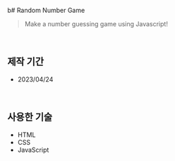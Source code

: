 b# Random Number Game

> Make a number guessing game using Javascript!

</br>

## 제작 기간

- 2023/04/24

</br>

## 사용한 기술

- HTML
- CSS
- JavaScript
